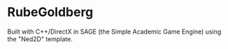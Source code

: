 # RubeGoldberg

Built with C++/DirectX in SAGE (the Simple Academic Game Engine) using the "Ned2D" template.
